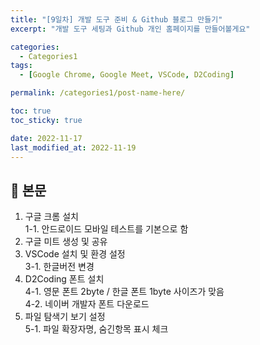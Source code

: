 ```yaml
---
title: "[9일차] 개발 도구 준비 & Github 블로그 만들기"
excerpt: "개발 도구 세팅과 Github 개인 홈페이지를 만들어볼게요"

categories:
  - Categories1
tags:
  - [Google Chrome, Google Meet, VSCode, D2Coding]

permalink: /categories1/post-name-here/

toc: true
toc_sticky: true

date: 2022-11-17
last_modified_at: 2022-11-19
---
```


## 🦥 본문

1. 구글 크롬 설치  
  1-1. 안드로이드 모바일 테스트를 기본으로 함  
2. 구글 미트 생성 및 공유  
3. VSCode 설치 및 환경 설정  
  3-1. 한글버전 변경  
4. D2Coding 폰트 설치  
  4-1. 영문 폰트 2byte / 한글 폰트 1byte 사이즈가 맞음  
  4-2. 네이버 개발자 폰트 다운로드  
5. 파일 탐색기 보기 설정  
  5-1. 파일 확장자명, 숨긴항목 표시 체크  
